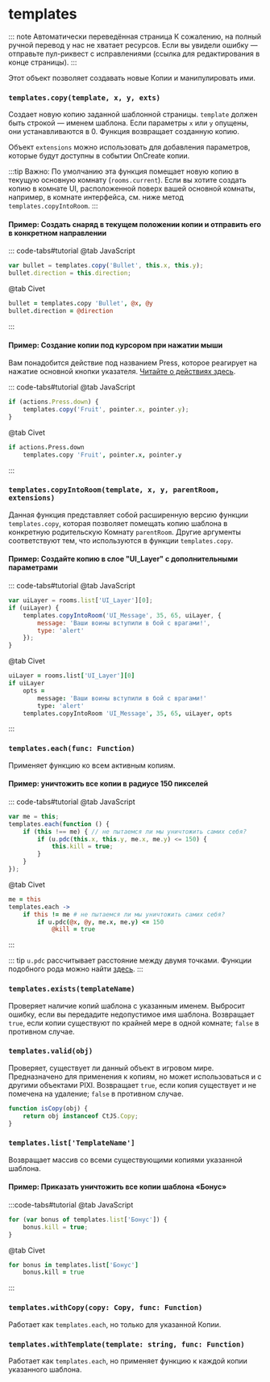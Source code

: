 # templates

::: note Автоматически переведённая страница
К сожалению, на полный ручной перевод у нас не хватает ресурсов.
Если вы увидели ошибку — отправьте пул-риквест с исправлениями (ссылка для редактирования в конце страницы).
:::

Этот объект позволяет создавать новые Копии и манипулировать ими.

### `templates.copy(template, x, y, exts)`

Создает новую копию заданной шаблонной страницы. `template` должен быть строкой — именем шаблона. Если параметры `x` или `y` опущены, они устанавливаются в 0. Функция возвращает созданную копию.

Объект `extensions` можно использовать для добавления параметров, которые будут доступны в событии OnCreate копии.

:::tip Важно:
По умолчанию эта функция помещает новую копию в текущую основную комнату (`rooms.current`). Если вы хотите создать копию в комнате UI, расположенной поверх вашей основной комнаты, например, в комнате интерфейса, см. ниже метод `templates.copyIntoRoom`.
:::

#### Пример: Создать снаряд в текущем положении копии и отправить его в конкретном направлении

::: code-tabs#tutorial
@tab JavaScript
```js
var bullet = templates.copy('Bullet', this.x, this.y);
bullet.direction = this.direction;
```
@tab Civet
```coffee
bullet = templates.copy 'Bullet', @x, @y
bullet.direction = @direction
```
:::

#### Пример: Создание копии под курсором при нажатии мыши

Вам понадобится действие под названием Press, которое реагирует на нажатие основной кнопки указателя. [Читайте о действиях здесь](./actions.md).

::: code-tabs#tutorial
@tab JavaScript
```js
if (actions.Press.down) {
    templates.copy('Fruit', pointer.x, pointer.y);
}
```
@tab Civet
```coffee
if actions.Press.down
    templates.copy 'Fruit', pointer.x, pointer.y
```
:::

### `templates.copyIntoRoom(template, x, y, parentRoom, extensions)`

Данная функция представляет собой расширенную версию функции `templates.copy`, которая позволяет помещать копию шаблона в конкретную родительскую Комнату `parentRoom`. Другие аргументы соответствуют тем, что используются в функции `templates.copy`.

#### Пример: Создайте копию в слое "UI_Layer" с дополнительными параметрами

::: code-tabs#tutorial
@tab JavaScript
```js
var uiLayer = rooms.list['UI_Layer'][0];
if (uiLayer) {
    templates.copyIntoRoom('UI_Message', 35, 65, uiLayer, {
        message: 'Ваши воины вступили в бой с врагами!',
        type: 'alert'
    });
}
```
@tab Civet
```coffee
uiLayer = rooms.list['UI_Layer'][0]
if uiLayer
    opts =
        message: 'Ваши воины вступили в бой с врагами!'
        type: 'alert'
    templates.copyIntoRoom 'UI_Message', 35, 65, uiLayer, opts
```
:::

### `templates.each(func: Function)`

Применяет функцию ко всем активным копиям.

#### Пример: уничтожить все копии в радиусе 150 пикселей

::: code-tabs#tutorial
@tab JavaScript
```js
var me = this;
templates.each(function () {
    if (this !== me) { // не пытаемся ли мы уничтожить самих себя?
        if (u.pdc(this.x, this.y, me.x, me.y) <= 150) {
            this.kill = true;
        }
    }
});
```
@tab Civet
```coffee
me = this
templates.each ->
    if this != me # не пытаемся ли мы уничтожить самих себя?
        if u.pdc(@x, @y, me.x, me.y) <= 150
            @kill = true
```
:::

::: tip
`u.pdc` рассчитывает расстояние между двумя точками. Функции подобного рода можно найти [здесь](./u.md).
:::

### `templates.exists(templateName)`

Проверяет наличие копий шаблона с указанным именем. Выбросит ошибку, если вы передадите недопустимое имя шаблона. Возвращает `true`, если копии существуют по крайней мере в одной комнате; `false` в противном случае.

### `templates.valid(obj)`
Проверяет, существует ли данный объект в игровом мире. Предназначено для применения к копиям, но может использоваться и с другими объектами PIXI. Возвращает `true`, если копия существует и не помечена на удаление; `false` в противном случае.

```javascript
function isCopy(obj) {
    return obj instanceof CtJS.Copy;
}
```

### `templates.list['TemplateName']`

Возвращает массив со всеми существующими копиями указанной шаблона.

#### Пример: Приказать уничтожить все копии шаблона «Бонус»

:::code-tabs#tutorial
@tab JavaScript
```js
for (var bonus of templates.list['Бонус']) {
    bonus.kill = true;
}
```
@tab Civet
```coffee
for bonus in templates.list['Бонус']
    bonus.kill = true
```
:::

### `templates.withCopy(copy: Copy, func: Function)`

Работает как `templates.each`, но только для указанной Копии.

### `templates.withTemplate(template: string, func: Function)`

Работает как `templates.each`, но применяет функцию к каждой копии указанного шаблона.

